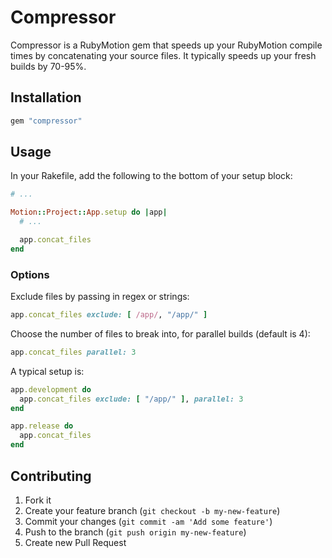 # Compressor

Compressor is a RubyMotion gem that speeds up your RubyMotion compile times by concatenating your source files. It typically speeds up your fresh builds by 70-95%.

## Installation

```ruby
gem "compressor"
```

## Usage

In your Rakefile, add the following to the bottom of your setup block:

```ruby
# ...

Motion::Project::App.setup do |app|
  # ...

  app.concat_files
end
```

### Options

Exclude files by passing in regex or strings:

```ruby
app.concat_files exclude: [ /app/, "/app/" ]
```

Choose the number of files to break into, for parallel builds (default is 4):

```ruby
app.concat_files parallel: 3
```

A typical setup is:

```ruby
app.development do
  app.concat_files exclude: [ "/app/" ], parallel: 3
end

app.release do
  app.concat_files
end
```

## Contributing

1. Fork it
2. Create your feature branch (`git checkout -b my-new-feature`)
3. Commit your changes (`git commit -am 'Add some feature'`)
4. Push to the branch (`git push origin my-new-feature`)
5. Create new Pull Request
